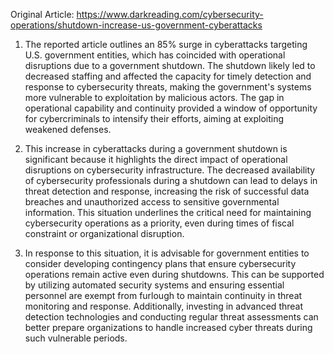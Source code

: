 Original Article: https://www.darkreading.com/cybersecurity-operations/shutdown-increase-us-government-cyberattacks

1) The reported article outlines an 85% surge in cyberattacks targeting U.S. government entities, which has coincided with operational disruptions due to a government shutdown. The shutdown likely led to decreased staffing and affected the capacity for timely detection and response to cybersecurity threats, making the government's systems more vulnerable to exploitation by malicious actors. The gap in operational capability and continuity provided a window of opportunity for cybercriminals to intensify their efforts, aiming at exploiting weakened defenses.

2) This increase in cyberattacks during a government shutdown is significant because it highlights the direct impact of operational disruptions on cybersecurity infrastructure. The decreased availability of cybersecurity professionals during a shutdown can lead to delays in threat detection and response, increasing the risk of successful data breaches and unauthorized access to sensitive governmental information. This situation underlines the critical need for maintaining cybersecurity operations as a priority, even during times of fiscal constraint or organizational disruption.

3) In response to this situation, it is advisable for government entities to consider developing contingency plans that ensure cybersecurity operations remain active even during shutdowns. This can be supported by utilizing automated security systems and ensuring essential personnel are exempt from furlough to maintain continuity in threat monitoring and response. Additionally, investing in advanced threat detection technologies and conducting regular threat assessments can better prepare organizations to handle increased cyber threats during such vulnerable periods.